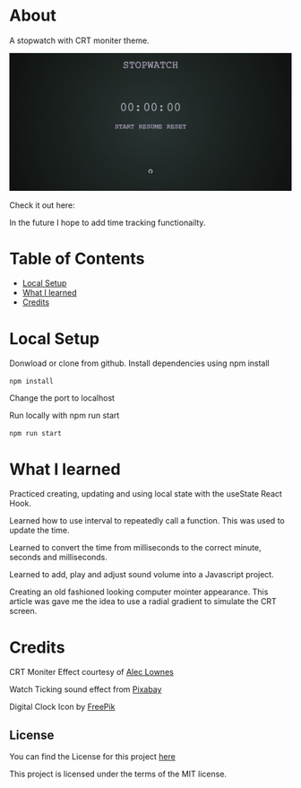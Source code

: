 # About

A stopwatch with CRT moniter theme.

![Screenshot](/src/assets/screenshot.png)

Check it out here:

In the future I hope to add time tracking functionailty.

# Table of Contents

- [Local Setup](#local-setup)
- [What I learned](#what-i-learned)
- [Credits](#credit)

# Local Setup

Donwload or clone from github.
Install dependencies using npm install

`npm install`

Change the port to localhost

Run locally with npm run start

`npm run start`

# What I learned

Practiced creating, updating and using local state with the useState React Hook.

Learned how to use interval to repeatedly call a function. This was used to update the time.

Learned to convert the time from milliseconds to the correct minute, seconds and milliseconds.

Learned to add, play and adjust sound volume into a Javascript project.

Creating an old fashioned looking computer mointer appearance. This article was gave me the idea to use a radial gradient to simulate the CRT screen.

# Credits

CRT Moniter Effect courtesy of [Alec Lownes](http://aleclownes.com/2017/02/01/crt-display.html)

Watch Ticking sound effect from [Pixabay](https://pixabay.com/?utm_source=link-attribution&utm_medium=referral&utm_campaign=music&utm_content=69213)

Digital Clock Icon by [FreePik](https://www.flaticon.com/free-icons/digital-clock)

## License

You can find the License for this project [here](#LICENSE.md)

This project is licensed under the terms of the MIT license.
